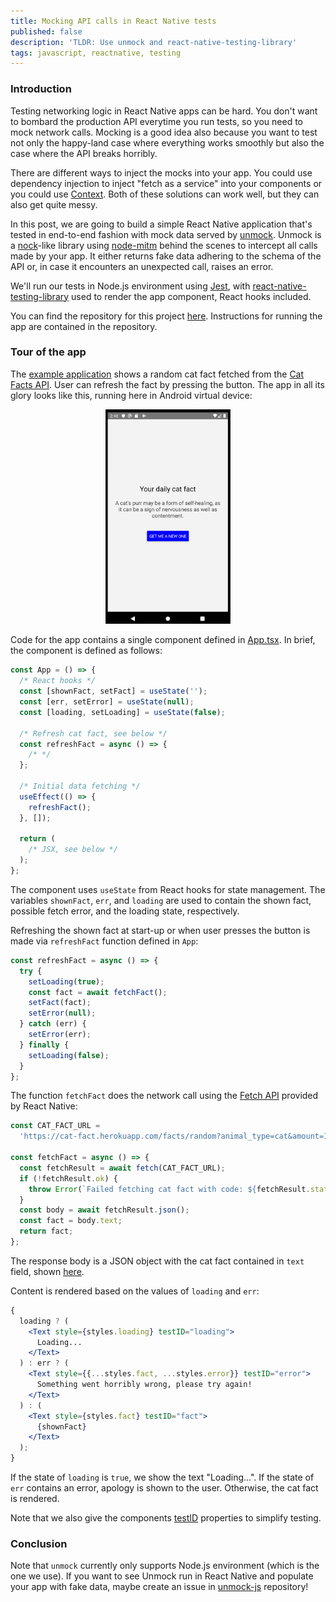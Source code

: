 ```yaml
---
title: Mocking API calls in React Native tests
published: false
description: 'TLDR: Use unmock and react-native-testing-library'
tags: javascript, reactnative, testing
---
```


### Introduction

Testing networking logic in React Native apps can be hard. You don't want to bombard the production API everytime you run tests, so you need to mock network calls. Mocking is a good idea also because you want to test not only the happy-land case where everything works smoothly but also the case where the API breaks horribly.

There are different ways to inject the mocks into your app. You could use dependency injection to inject "fetch as a service" into your components or you could use [Context](https://reactjs.org/docs/context.html). Both of these solutions can work well, but they can also get quite messy.

In this post, we are going to build a simple React Native application that's tested in end-to-end fashion with mock data served by [unmock](https://www.unmock.io). Unmock is a [nock](https://github.com/nock/nock)-like library using [node-mitm](https://github.com/moll/node-mitm) behind the scenes to intercept all calls made by your app. It either returns fake data adhering to the schema of the API or, in case it encounters an unexpected call, raises an error.

We'll run our tests in Node.js environment using [Jest](https://jestjs.io/), with [react-native-testing-library](https://github.com/callstack/react-native-testing-library) used to render the app component, React hooks included.

You can find the repository for this project [here](https://github.com/unmock/unmock-react-native-example). Instructions for running the app are contained in the repository.

### Tour of the app

The [example application](https://github.com/unmock/unmock-react-native-example) shows a random cat fact fetched from the [Cat Facts API](https://alexwohlbruck.github.io/cat-facts/). User can refresh the fact by pressing the button. The app in all its glory looks like this, running here in Android virtual device:

<p align="center">
<img src="./screenshot.png" alt="drawing" width="200"/>
</p>

Code for the app contains a single component defined in [App.tsx](https://github.com/unmock/unmock-react-native-example/blob/master/src/App.tsx). In brief, the component is defined as follows:

```ts
const App = () => {
  /* React hooks */
  const [shownFact, setFact] = useState('');
  const [err, setError] = useState(null);
  const [loading, setLoading] = useState(false);

  /* Refresh cat fact, see below */
  const refreshFact = async () => {
    /* */
  };

  /* Initial data fetching */
  useEffect(() => {
    refreshFact();
  }, []);

  return (
    /* JSX, see below */
  );
};
```

The component uses `useState` from React hooks for state management. The variables `shownFact`, `err`, and `loading` are used to contain the shown fact, possible fetch error, and the loading state, respectively.

Refreshing the shown fact at start-up or when user presses the button is made via `refreshFact` function defined in `App`:

```ts
const refreshFact = async () => {
  try {
    setLoading(true);
    const fact = await fetchFact();
    setFact(fact);
    setError(null);
  } catch (err) {
    setError(err);
  } finally {
    setLoading(false);
  }
};
```

The function `fetchFact` does the network call using the [Fetch API](https://facebook.github.io/react-native/docs/network) provided by React Native:

```ts
const CAT_FACT_URL =
  'https://cat-fact.herokuapp.com/facts/random?animal_type=cat&amount=1';

const fetchFact = async () => {
  const fetchResult = await fetch(CAT_FACT_URL);
  if (!fetchResult.ok) {
    throw Error(`Failed fetching cat fact with code: ${fetchResult.status}`);
  }
  const body = await fetchResult.json();
  const fact = body.text;
  return fact;
};
```

The response body is a JSON object with the cat fact contained in `text` field, shown [here](https://alexwohlbruck.github.io/cat-facts/docs/endpoints/facts.html).

Content is rendered based on the values of `loading` and `err`:

```jsx
{
  loading ? (
    <Text style={styles.loading} testID="loading">
      Loading...
    </Text>
  ) : err ? (
    <Text style={{...styles.fact, ...styles.error}} testID="error">
      Something went horribly wrong, please try again!
    </Text>
  ) : (
    <Text style={styles.fact} testID="fact">
      {shownFact}
    </Text>
  );
}
```

If the state of `loading` is `true`, we show the text "Loading...". If the state of `err` contains an error, apology is shown to the user. Otherwise, the cat fact is rendered.

Note that we also give the components [testID](https://facebook.github.io/react-native/docs/view#testid) properties to simplify testing.

### Conclusion

Note that `unmock` currently only supports Node.js environment (which is the one we use). If you want to see Unmock run in React Native and populate your app with fake data, maybe create an issue in [unmock-js](https://github.com/unmock/unmock-js) repository!
